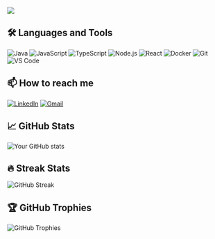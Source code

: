 ![](https://komarev.com/ghpvc/?username=safademirhan9&color=yellow)

## 🛠️ Languages and Tools
![Java](https://img.shields.io/badge/-Java-333?style=flat&logo=java&logoColor=007396)
![JavaScript](https://img.shields.io/badge/-JavaScript-333?style=flat&logo=javascript)
![TypeScript](https://img.shields.io/badge/-TypeScript-333?style=flat&logo=typescript)
![Node.js](https://img.shields.io/badge/-Node.js-333?style=flat&logo=node.js)
![React](https://img.shields.io/badge/-React-333?style=flat&logo=react)
![Docker](https://img.shields.io/badge/-Docker-333?style=flat&logo=docker)
![Git](https://img.shields.io/badge/-Git-333?style=flat&logo=git)
![VS Code](https://img.shields.io/badge/-VS%20Code-333?style=flat&logo=visual-studio-code&logoColor=007ACC)

## 📫 How to reach me
[![LinkedIn](https://img.shields.io/badge/-LinkedIn-333?style=flat&logo=linkedin)](https://www.linkedin.com/in/safa-demirhan/)
[![Gmail](https://img.shields.io/badge/-Gmail-333?style=flat&logo=gmail)](mailto:safademirhan88@gmail.com)

## 📈 GitHub Stats
![Your GitHub stats](https://github-readme-stats.vercel.app/api?username=safademirhan9&show_icons=true&theme=radical)

## 🔥 Streak Stats
![GitHub Streak](https://github-readme-streak-stats.herokuapp.com/?user=safademirhan9&theme=radical)

## 🏆 GitHub Trophies
![GitHub Trophies](https://github-profile-trophy.vercel.app/?username=safademirhan9&theme=radical)
